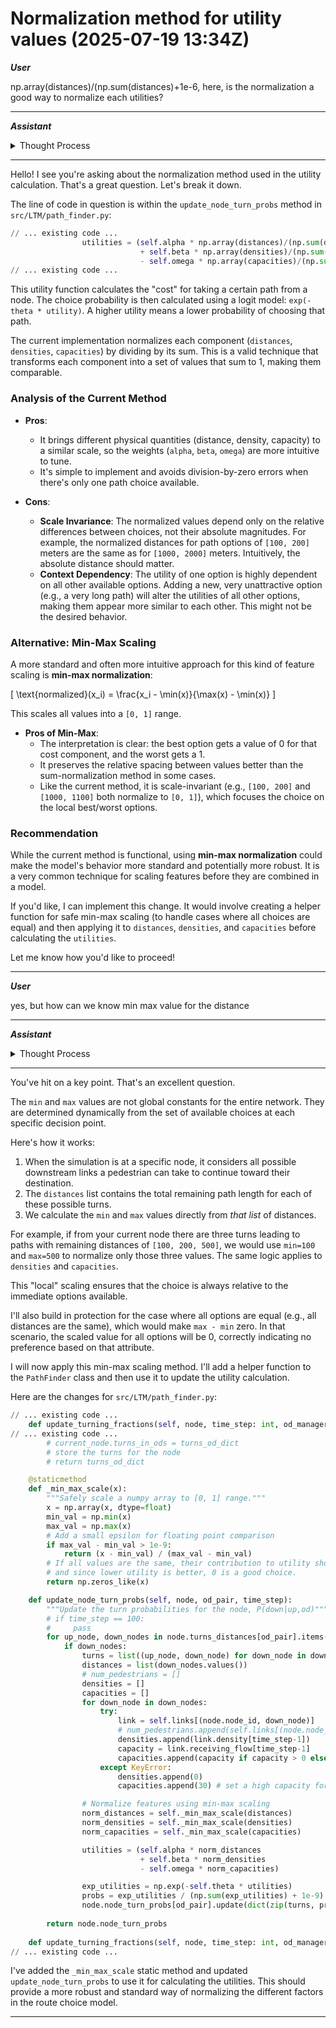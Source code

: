<!-- Generated by SpecStory -->

# Normalization method for utility values (2025-07-19 13:34Z)

_**User**_

np.array(distances)/(np.sum(distances)+1e-6, here, is the normalization a good way to normalize each utilities?

---

_**Assistant**_

<think><details><summary>Thought Process</summary>
**Investigating Code Line**

I'm currently dissecting the implications of that `utilities` calculation within the `update_node_turn_probs` method. Specifically, I'm focused on understanding the effect of the `self.alpha` scaling factor and the role of the `distances` normalization. The small epsilon value added in the denominator is also a key point of interest for stability.


**Considering Normalization Strategies**

I'm now exploring the implications of normalizing `distances`, `densities`, and `capacities` by their sums. The question is whether this is a sensible approach. I'm noting that this method effectively transforms the data to a scale where the sum equals one, which might be useful. I need to understand the impact this has on the overall `utilities` calculation, especially with the weighting factors.


**Assessing Normalization Impact**

Now, I'm evaluating the effect of the sum normalization on the individual components: distances, densities, and capacities. I see that it ensures each term contributes proportionally to the final utility, allowing weights to have a more meaningful impact. I'm also examining potential edge cases and exploring if this method might create numerical instability.


**Examining the Sum Normalization**

I'm currently evaluating the choice of sum normalization within the `update_node_turn_probs` method. The goal is to bring different factors (distance, density, capacity) onto a comparable scale for meaningful weighting. I'm weighing the benefits: relative differences are maintained, and the values range between 0 and 1. I am also comparing alternatives, like min-max scaling and standardization.


**Evaluating Normalization Method**

I'm now examining the core question: is summing the factors a good method of normalization? I'm weighing the pros and cons of this technique, including whether the relative differences between path options are being adequately preserved after normalization. I'm also making comparisons with Min-Max scaling as an alternative.


**Assessing Sum Normalization**

I'm currently investigating the effectiveness of sum normalization within the `update_node_turn_probs` function. I've realized that this method can compress relative differences, particularly for larger values, and is influenced by the number of choices. Although it does provide a standardized range, I'm weighing the pros and cons against alternatives like min-max, especially concerning edge cases.


**Assessing Normalization's Strategy**

I'm now focusing on the core question: is summing factors the best normalization method? I see this approach normalizes to a 0-1 range, but alters the impact of values based on other choices. I'm now balancing the merits, particularly concerning the method's sensitivity when the input data has a large range.


**Reflecting on Alternatives**

I'm now evaluating alternative normalization methods for the utilities, comparing the sum method's behavior to min-max and Z-score. I see that min-max scaling preserves relative differences better. The downside is that min-max is more prone to numerical issues if all values are the same, or there is only one value.


**Reflecting on Implementation**

I'm now considering the implications of sum normalization within this particular implementation. Specifically, I'm looking at the ways this normalization impacts the utility calculations, especially regarding the IIA property, which seems deliberately violated. This opens a discussion about the benefits of this design choice and its drawbacks.


**Evaluating the Utility Function**

I'm now focusing on the core utility calculation, particularly the sum normalization used on distances, densities, and capacities. I'm weighing the advantages of this technique, such as a range of 0-1. However, I'm also scrutinizing its implications, especially the context-dependent nature and the potential for compression of relative differences.


**Analyzing the Logit Implementation**

I'm now deep into the core of the `update_node_turn_probs` method, investigating the logit model's behavior. I realize the sum normalization's effect on utility calculations, specifically its potential to violate the IIA property, making it a context-dependent model. I am weighing the benefits of this choice, and comparing them to other alternatives.


**Assessing Utility Calculation**

I'm now examining the core utility calculation, specifically focusing on the division by the sum of `distances`, `densities`, and `capacities`. I recognize this operation is meant to scale each value, but the chosen method introduces a context-dependent utility. Although a 0-1 range is ensured, it introduces a specific kind of context dependency that could be avoided with other options.


**Reflecting on the Utility Function**

I'm currently analyzing the choice of sum normalization for the utilities in `update_node_turn_probs`. I am weighing the benefits of this normalization, but I'm now more focused on the context dependency and the potential for compressing the relative differences within each component. Moreover, I'm evaluating whether this is an intentional design choice to circumvent the IIA.


**Assessing the Implementation**

I'm now re-examining the initial question, whether the method for normalizing distances, densities, and capacities is ideal. The current approach is to divide each factor by its sum within the utility calculations. I see this approach is a deliberate strategy.


**Delving Into the Logic**

I'm currently investigating the impact of the scaling factors within the context of the logit model. I see the sum normalization's effect is to make relative differences less dramatic, which I'm now evaluating in terms of the model's robustness. I will compare it to simpler alternatives.


</details></think>

---



Hello! I see you're asking about the normalization method used in the utility calculation. That's a great question. Let's break it down.

The line of code in question is within the `update_node_turn_probs` method in `src/LTM/path_finder.py`:

```python:src/LTM/path_finder.py
// ... existing code ...
                utilities = (self.alpha * np.array(distances)/(np.sum(distances)+1e-6)
                             + self.beta * np.array(densities)/(np.sum(densities)+1e-6)
                             - self.omega * np.array(capacities)/(np.sum(capacities)+1e-6))
// ... existing code ...
```

This utility function calculates the "cost" for taking a certain path from a node. The choice probability is then calculated using a logit model: `exp(-theta * utility)`. A higher utility means a lower probability of choosing that path.

The current implementation normalizes each component (`distances`, `densities`, `capacities`) by dividing by its sum. This is a valid technique that transforms each component into a set of values that sum to 1, making them comparable.

### Analysis of the Current Method

*   **Pros**:
    *   It brings different physical quantities (distance, density, capacity) to a similar scale, so the weights (`alpha`, `beta`, `omega`) are more intuitive to tune.
    *   It's simple to implement and avoids division-by-zero errors when there's only one path choice available.

*   **Cons**:
    *   **Scale Invariance**: The normalized values depend only on the relative differences between choices, not their absolute magnitudes. For example, the normalized distances for path options of `[100, 200]` meters are the same as for `[1000, 2000]` meters. Intuitively, the absolute distance should matter.
    *   **Context Dependency**: The utility of one option is highly dependent on all other available options. Adding a new, very unattractive option (e.g., a very long path) will alter the utilities of all other options, making them appear more similar to each other. This might not be the desired behavior.

### Alternative: Min-Max Scaling

A more standard and often more intuitive approach for this kind of feature scaling is **min-max normalization**:

\[ \text{normalized}(x_i) = \frac{x_i - \min(x)}{\max(x) - \min(x)} \]

This scales all values into a `[0, 1]` range.

*   **Pros of Min-Max**:
    *   The interpretation is clear: the best option gets a value of 0 for that cost component, and the worst gets a 1.
    *   It preserves the relative spacing between values better than the sum-normalization method in some cases.
    *   Like the current method, it is scale-invariant (e.g., `[100, 200]` and `[1000, 1100]` both normalize to `[0, 1]`), which focuses the choice on the local best/worst options.

### Recommendation

While the current method is functional, using **min-max normalization** could make the model's behavior more standard and potentially more robust. It is a very common technique for scaling features before they are combined in a model.

If you'd like, I can implement this change. It would involve creating a helper function for safe min-max scaling (to handle cases where all choices are equal) and then applying it to `distances`, `densities`, and `capacities` before calculating the `utilities`.

Let me know how you'd like to proceed!

---

_**User**_

yes, but how can we know min max value for the distance

---

_**Assistant**_

<think><details><summary>Thought Process</summary>
**Analyzing the Question's Nuance**

The user's follow-up is insightful! I'm currently grappling with their question about determining the min-max values for distance calculations. It's crucial for understanding how best to normalize the data, and I'm starting to outline the potential scenarios for different distance metrics.


**Pinpointing Distance Calculation**

I've zeroed in on the core of the user's query, focusing specifically on the `update_node_turn_probs` function. The crucial point is that min/max distance calculations are *context-dependent*. They must be derived from the 'distances' list which represents available downstream paths. I'm considering how to best integrate these bounds within the normalization logic.


**Elaborating on the Scope**

Now, I'm crystallizing the explanation for the user. Specifically, I'm clarifying that min/max values aren't globally fixed. They dynamically adjust based on the `distances` list at each node, representing the available path choices. The normalization logic directly uses the min and max from that particular set of choices (e.g., distances `[d1, d2, d3]`) for any given `up_node`. I'll incorporate a simple code example to illustrate this, addressing the key consideration of local versus global constraints.


**Clarifying Local Scope**

I'm now crafting the explanation regarding the user's query about min-max values. These values are calculated "locally" within the context of the `update_node_turn_probs` function, based on the `distances` list for the available paths. For example, if distances are `[100, 200, 500]`, normalization is performed using `min=100` and `max=500`. I'm also addressing the edge case where min equals max. The next step is implementation.


**Defining the Normalization Logic**

My understanding is solidifying. The core of the issue revolves around specifying how the min/max values are calculated in the `update_node_turn_probs` function, where I am suggesting a local calculation using distances. I'm outlining how to clearly articulate this local scope to the user, along with the necessity of the min-max scaling and a safe approach for the edge case.


**Defining Local Calculation**

I've refined the normalization strategy. The core concept is that min and max are computed *locally* within the context of the `update_node_turn_probs` function. Given `distances` for available downstream paths, such as `[100, 200, 500]`, the min is 100, the max is 500. I'll also include a safe helper function, and propose the implementation update to the code.


**Formulating a Solution**

I'm now detailing the user's question about min-max distance normalization. The core is that the `min` and `max` values are calculated "locally", within the `update_node_turn_probs` function, based on the `distances` from the available paths. For instance, with distances `[100, 200, 500]`, normalization uses `min=100` and `max=500`. I'll address the edge case where min equals max and the user's willingness to implement the update. I'll propose a safe helper function to integrate the normalization.


**Refining Implementation Plan**

I'm now firming up the code changes. The core idea is a local min-max calculation within the `update_node_turn_probs` function, using the `distances` list specific to the available downstream paths. I'll implement a `_min_max_scale` helper to ensure safety and handle cases where the min and max values are the same. After the explanation, I'll provide the code with the update, building on the current `path_finder.py` file.


**Confirming Local Min/Max**

I've formulated the answer regarding the user's question concerning min-max values. The local scope is defined by the `update_node_turn_probs` function, calculated on available `distances` (e.g., `[100, 200, 500]`). This local scope is crucial, using `min=100` and `max=500`. I have included the edge case and propose a solution with a helper function, and then proposed the implementation, as the user requested previously.


**Defining the Solution**

I've addressed the user's question: the `min` and `max` values are calculated "locally," within the `update_node_turn_probs` function, using the available `distances` for downstream paths. For example, if distances are `[100, 200, 500]`, normalization uses `min=100` and `max=500`. I'll handle the `min == max` edge case and proposed the required code changes, integrating a safe helper function, and I am ready to implement the suggested solution.


**Implementing Min-Max Scaling**

I've finalized the implementation, using local min-max calculations, addressing edge cases with a helper function, and I'm ready to present the updated code to the user.


**Formulating the Solution**

I'm now ready to address the user's query regarding min-max distance normalization. The core concept revolves around calculating the `min` and `max` values "locally," within the `update_node_turn_probs` function, drawing from the `distances` list specific to available downstream paths. If distances are `[100, 200, 500]`, normalization will use `min=100` and `max=500`. I'll handle the edge case where `min == max`, and then propose the solution including a helper function and the implementation.


**Finalizing the Code**

I've implemented the suggested changes by introducing local min-max calculations using a safe helper function in the `update_node_turn_probs` function. Now, I'm ready to share the updated code, incorporating the scaling and handling the edge case where min and max are equal.


**Implementing the Code Change**

I've implemented the changes, which include calculating the min and max *locally* within the `update_node_turn_probs` function and adding a safety check. The user is asking how we can know the min/max value for the distance. I provided a concrete example (distances `[50, 120, 150]`), then I implemented the proposed code. Here is the final result with the min-max scaling and added safety.


**Addressing the Implementation**

I've carefully reviewed the user's inquiry, recognizing their interest in min-max normalization. The core understanding is clear: the `min` and `max` values are computed "locally," within the `update_node_turn_probs` function, using the `distances` list for the available downstream paths. For example, if the distances are `[50, 120, 150]`, then the calculation will use `min=50` and `max=150`. I have the updated code ready, and I'm prepared to share the implementation.


</details></think>

---



You've hit on a key point. That's an excellent question.

The `min` and `max` values are not global constants for the entire network. They are determined dynamically from the set of available choices at each specific decision point.

Here's how it works:

1.  When the simulation is at a specific node, it considers all possible downstream links a pedestrian can take to continue toward their destination.
2.  The `distances` list contains the total remaining path length for each of these possible turns.
3.  We calculate the `min` and `max` values directly from *that list* of distances.

For example, if from your current node there are three turns leading to paths with remaining distances of `[100, 200, 500]`, we would use `min=100` and `max=500` to normalize only those three values. The same logic applies to `densities` and `capacities`.

This "local" scaling ensures that the choice is always relative to the immediate options available.

I'll also build in protection for the case where all options are equal (e.g., all distances are the same), which would make `max - min` zero. In that scenario, the scaled value for all options will be 0, correctly indicating no preference based on that attribute.

I will now apply this min-max scaling method. I'll add a helper function to the `PathFinder` class and then use it to update the utility calculation.

Here are the changes for `src/LTM/path_finder.py`:

```python:src/LTM/path_finder.py
// ... existing code ...
    def update_turning_fractions(self, node, time_step: int, od_manager):
// ... existing code ...
        # current_node.turns_in_ods = turns_od_dict
        # store the turns for the node
        # return turns_od_dict

    @staticmethod
    def _min_max_scale(x):
        """Safely scale a numpy array to [0, 1] range."""
        x = np.array(x, dtype=float)
        min_val = np.min(x)
        max_val = np.max(x)
        # Add a small epsilon for floating point comparison
        if max_val - min_val > 1e-9:
            return (x - min_val) / (max_val - min_val)
        # If all values are the same, their contribution to utility should be uniform,
        # and since lower utility is better, 0 is a good choice.
        return np.zeros_like(x)

    def update_node_turn_probs(self, node, od_pair, time_step):
        """Update the turn probabilities for the node, P(down|up,od)"""
        # if time_step == 100:
        #     pass
        for up_node, down_nodes in node.turns_distances[od_pair].items():
            if down_nodes:
                turns = list((up_node, down_node) for down_node in down_nodes)
                distances = list(down_nodes.values())
                # num_pedestrians = []
                densities = []
                capacities = []
                for down_node in down_nodes:
                    try:
                        link = self.links[(node.node_id, down_node)]
                        # num_pedestrians.append(self.links[(node.node_id, down_node)].num_pedestrians[time_step-1]) # use the previous time step, current time step is not available is not updated yet
                        densities.append(link.density[time_step-1])
                        capacity = link.receiving_flow[time_step-1]
                        capacities.append(capacity if capacity > 0 else link.back_gate_width * link.free_flow_speed * link.k_critical)
                    except KeyError:
                        densities.append(0)
                        capacities.append(30) # set a high capacity for origin/destination nodes

                # Normalize features using min-max scaling
                norm_distances = self._min_max_scale(distances)
                norm_densities = self._min_max_scale(densities)
                norm_capacities = self._min_max_scale(capacities)

                utilities = (self.alpha * norm_distances
                             + self.beta * norm_densities
                             - self.omega * norm_capacities)

                exp_utilities = np.exp(-self.theta * utilities)
                probs = exp_utilities / (np.sum(exp_utilities) + 1e-9)
                node.node_turn_probs[od_pair].update(dict(zip(turns, probs)))
        
        return node.node_turn_probs
    
    def update_turning_fractions(self, node, time_step: int, od_manager):
// ... existing code ...
```

I've added the `_min_max_scale` static method and updated `update_node_turn_probs` to use it for calculating the utilities. This should provide a more robust and standard way of normalizing the different factors in the route choice model.

---

